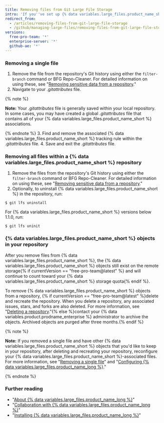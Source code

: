 ```yaml
---
title: Removing files from Git Large File Storage
intro: 'If you''ve set up {% data variables.large_files.product_name_short %} for your repository, you can remove all files or a subset of files from {% data variables.large_files.product_name_short %}.'
redirect_from:
  - /articles/removing-files-from-git-large-file-storage
  - /github/managing-large-files/removing-files-from-git-large-file-storage
versions:
  free-pro-team: '*'
  enterprise-server: '*'
  github-ae: '*'
---
```

### Removing a single file

1.  Remove the file from the repository's Git history using either the `filter-branch` command or BFG Repo-Cleaner. For detailed information on using these, see "[Removing sensitive data from a repository](/articles/removing-sensitive-data-from-a-repository)."
2. Navigate to your *.gitattributes* file.

  {% note %}

  **Note:** Your *.gitattributes* file is generally saved within your local repository. In some cases, you may have created a global *.gitattributes* file that contains all of your {% data variables.large_files.product_name_short %} associations.

  {% endnote %}
3. Find and remove the associated {% data variables.large_files.product_name_short %} tracking rule within the *.gitattributes* file.
4. Save and exit the *.gitattributes* file.

### Removing all files within a {% data variables.large_files.product_name_short %} repository

1. Remove the files from the repository's Git history using either the `filter-branch` command or BFG Repo-Cleaner. For detailed information on using these, see "[Removing sensitive data from a repository](/articles/removing-sensitive-data-from-a-repository)."
2. Optionally, to uninstall {% data variables.large_files.product_name_short %} in the repository, run:
  ```shell
  $ git lfs uninstall
  ```
  For {% data variables.large_files.product_name_short %} versions below 1.1.0, run:
  ```shell
  $ git lfs uninit
  ```

### {% data variables.large_files.product_name_short %} objects in your repository

After you remove files from {% data variables.large_files.product_name_short %}, the {% data variables.large_files.product_name_short %} objects still exist on the remote storage{% if currentVersion == "free-pro-team@latest" %} and will continue to count toward your {% data variables.large_files.product_name_short %} storage quota{% endif %}.

To remove {% data variables.large_files.product_name_short %} objects from a repository, {% if currentVersion == "free-pro-team@latest" %}delete and recreate the repository. When you delete a repository, any associated issues, stars, and forks are also deleted. For more information, see "[Deleting a repository](/github/administering-a-repository/deleting-a-repository)."{% else %}contact your {% data variables.product.prodname_enterprise %} administrator to archive the objects. Archived objects are purged after three months.{% endif %}

{% note %}

**Note:** If you removed a single file and have other {% data variables.large_files.product_name_short %} objects that you'd like to keep in your repository, after deleting and recreating your repository, reconfigure your {% data variables.large_files.product_name_short %}-associated files. For more information, see "[Removing a single file](#removing-a-single-file)" and "[Configuring {% data variables.large_files.product_name_long %}](/github/managing-large-files/configuring-git-large-file-storage)."

{% endnote %}

### Further reading

- "[About {% data variables.large_files.product_name_long %}](/articles/about-git-large-file-storage)"
- "[Collaboration with {% data variables.large_files.product_name_long %}](/articles/collaboration-with-git-large-file-storage/)"
- "[Installing {% data variables.large_files.product_name_long %}](/articles/installing-git-large-file-storage)"
